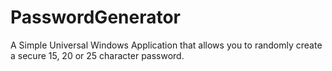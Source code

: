 # PasswordGenerator
A Simple Universal Windows Application that allows you to randomly create a secure 15, 20 or 25 character password.
